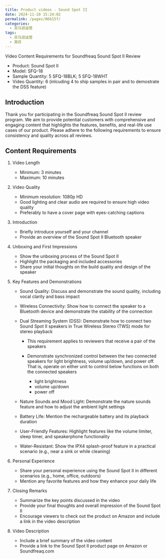 ```yaml
---
title: Product videos - Sound Spot II
date: 2024-11-20 15:24:02
permalink: /pages/06b15f/
categories: 
  - 亚马逊运营
tags: 
  - 亚马逊运营
  - 类目
---
```


Video Content Requirements for Soundfreaq Sound Spot II Review

- Product: Sound Spot II
- Model: SFQ-18
- Sample Quantity: 5 SFQ-18BLK; 5 SFQ-18WHT
- Video Quantity: 6 (inlcuding 4 to ship samples in pair and to demostrate the DSS feature)

## Introduction

Thank you for participating in the Soundfreaq Sound Spot II review program. We aim to provide potential customers with comprehensive and engaging content that highlights the features, benefits, and real-life use cases of our product. Please adhere to the following requirements to ensure consistency and quality across all reviews.

## Content Requirements

1.  Video Length

    - Minimum: 3 minutes
    - Maximum: 10 minutes

2.  Video Quality

    - Minimum resolution: 1080p HD
    - Good lighting and clear audio are required to ensure high video quality
    - Preferably to have a cover page with eyes-catching captions

3.  Introduction

    - Briefly introduce yourself and your channel
    - Provide an overview of the Sound Spot II Bluetooth speaker

4.  Unboxing and First Impressions

    - Show the unboxing process of the Sound Spot II
    - Highlight the packaging and included accessories
    - Share your initial thoughts on the build quality and design of the speaker

5.  Key Features and Demonstrations

    - Sound Quality: Discuss and demonstrate the sound quality, including vocal clarity and bass impact
    - Wireless Connectivity: Show how to connect the speaker to a Bluetooth device and demonstrate the stability of the connection
    - Dual Streaming System (DSS): Demonstrate how to connect two Sound Spot II speakers in True Wireless Stereo (TWS) mode for stereo playback

      - This requirement applies to reviewers that receive a pair of the speakers
      - Demonstrate synchronized control between the two connected speakers for light brightness, volume up/down, and power off. That is, operate on either unit to control below functions on both the connected speakers

        - light brightness
        - volume up/down
        - power off

    - Nature Sounds and Mood Light: Demonstrate the nature sounds feature and how to adjust the ambient light settings
    - Battery Life: Mention the rechargeable battery and its playback duration
    - User-Friendly Features: Highlight features like the volume limiter, sleep timer, and speakerphone functionality
    - Water-Resistant: Show the IPX4 splash-proof feature in a practical scenario (e.g., near a sink or while cleaning)

6.  Personal Experience

    - Share your personal experience using the Sound Spot II in different scenarios (e.g., home, office, outdoors)
    - Mention any favorite features and how they enhance your daily life

7.  Closing Remarks

    - Summarize the key points discussed in the video
    - Provide your final thoughts and overall impression of the Sound Spot II
    - Encourage viewers to check out the product on Amazon and include a link in the video description

8.  Video Description

    - Include a brief summary of the video content
    - Provide a link to the Sound Spot II product page on Amazon or Soundfreaq.com
